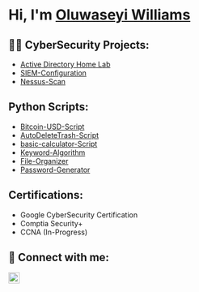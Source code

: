 <h1>Hi, I'm <a href="https://oluwaseyi-williams-website.com/"> Oluwaseyi Williams </a> </h1>

<h2>👨‍💻 CyberSecurity Projects:</h2>

- [Active Directory Home Lab](https://github.com/SeyiWills/ActiveDirectoryConfiguration)
- [SIEM-Configuration](https://github.com/SeyiWills/SIEM-Configuration)
- [Nessus-Scan](https://github.com/SeyiWills/Nessus-Scan)

<h2> Python Scripts: </h2>

- [Bitcoin-USD-Script](https://github.com/SeyiWills/Python-Scripts)
- [AutoDeleteTrash-Script](https://github.com/SeyiWills/AutoDeleteTrash-Script)
- [basic-calculator-Script](https://github.com/SeyiWills/Basic-Calculator)
- [Keyword-Algorithm](https://github.com/SeyiWills/Keyword-algorithm)
- [File-Organizer](https://github.com/SeyiWills/File-Organizer)
- [Password-Generator](https://github.com/SeyiWills/Password-Generator)

<h2> Certifications: </h2>
 
- Google CyberSecurity Certification 
- Comptia Security+
- CCNA (In-Progress)
 


<h2> 🤳 Connect with me:</h2>

[<img align="left" alt="OluwaseyiWilliams | LinkedIn" width="22px" src="https://cdn.jsdelivr.net/npm/simple-icons@v3/icons/linkedin.svg" />][linkedin]



[linkedin]: https://www.linkedin.com/in/oluwaseyi-williams/

<!--


- 👋 Hi, I’m @SeyiWills
- 👀 I’m interested in ...
- 🌱 I’m currently learning ...
- 💞️ I’m looking to collaborate on ...
- 📫 How to reach me ...

<!---
SeyiWills/SeyiWills is a ✨ special ✨ repository because its `README.md` (this file) appears on your GitHub profile.
You can click the Preview link to take a look at your changes.
--->
